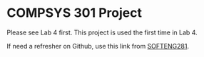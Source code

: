 # COMPSYS 301 Project

Please see Lab 4 first. This project is used the first time in Lab 4.

If need a refresher on Github, use this link from [SOFTENG281](https://digitaledu.ac.nz/teaching/tutorials/github).
